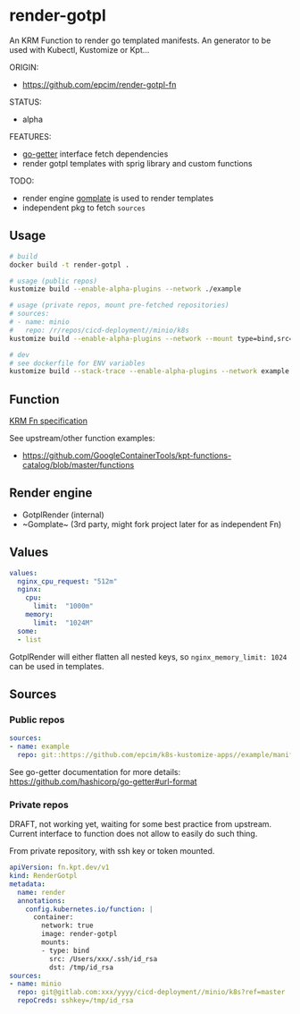# render-gotpl

An KRM Function to render go templated manifests.
An generator to be used with Kubectl, Kustomize or Kpt...

ORIGIN:
- https://github.com/epcim/render-gotpl-fn

STATUS:
- alpha

FEATURES:
- [go-getter](https://github.com/hashicorp/go-getter) interface fetch dependencies
- render gotpl templates with sprig library and custom functions

TODO:
- render engine [gomplate](https://gomplate.ca/) is used to render templates
- independent pkg to fetch `sources`


## Usage
```sh
# build
docker build -t render-gotpl .

# usage (public repos)
kustomize build --enable-alpha-plugins --network ./example

# usage (private repos, mount pre-fetched repositories)
# sources:
# - name: minio
#   repo: /r/repos/cicd-deployment//minio/k8s
kustomize build --enable-alpha-plugins --network --mount type=bind,src="$PWD/.repos",dst=/r/repos .

# dev
# see dockerfile for ENV variables
kustomize build --stack-trace --enable-alpha-plugins --network example --mount "type=bind,rw=true,src=$PWD/output,dst=/r/output"
```

## Function

[KRM Fn specification](https://github.com/kubernetes-sigs/kustomize/blob/master/cmd/config/docs/api-conventions/functions-spec.md)

See upstream/other function examples:
- https://github.com/GoogleContainerTools/kpt-functions-catalog/blob/master/functions


## Render engine

- GotplRender (internal)
- ~Gomplate~ (3rd party, might fork project later for as independent Fn)


## Values

```yaml
values:
  nginx_cpu_request: "512m"
  nginx:
    cpu:
      limit:  "1000m"
    memory:
      limit:  "1024M"
  some:
  - list
```

GotplRender will either flatten all nested keys, so `nginx_memory_limit: 1024` can be used in templates.

## Sources

### Public repos

```yaml
sources:
- name: example
  repo: git::https://github.com/epcim/k8s-kustomize-apps//example/manifests?ref=main
```

See go-getter documentation for more details: https://github.com/hashicorp/go-getter#url-format

### Private repos

DRAFT, not working yet, waiting for some best practice from upstream.
Current interface to function does not allow to easily do such thing.

From private repository, with ssh key or token mounted.
```yaml
apiVersion: fn.kpt.dev/v1
kind: RenderGotpl
metadata:
  name: render
  annotations:
    config.kubernetes.io/function: |
      container:
        network: true
        image: render-gotpl
        mounts:
        - type: bind
          src: /Users/xxx/.ssh/id_rsa
          dst: /tmp/id_rsa
sources:
- name: minio
  repo: git@gitlab.com:xxx/yyyy/cicd-deployment//minio/k8s?ref=master
  repoCreds: sshkey=/tmp/id_rsa
```
